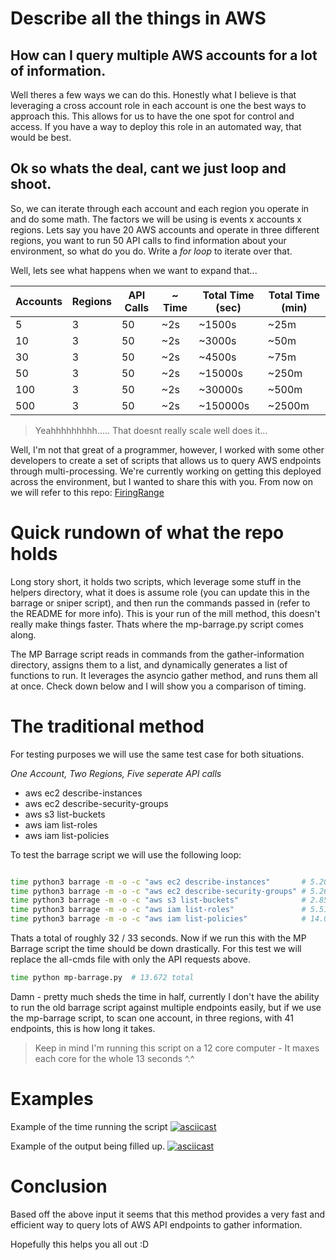 # Describe all the things in AWS


## How can I query multiple AWS accounts for a lot of information.

Well theres a few ways we can do this. Honestly what I believe is that leveraging a cross account role in each account is one the best ways to approach this. This allows for us to have the one spot for control and access. If you have a way to deploy this role in an automated way, that would be best.

## Ok so whats the deal, cant we just loop and shoot.

So, we can iterate through each account and each region you operate in and do some math. The factors we will be using is events x accounts x regions. Lets say you have 20 AWS accounts and operate in three different regions, you want to run 50 API calls to find information about your environment, so what do you do. Write a *for loop* to iterate over that.

Well, lets see what happens when we want to expand that...

| Accounts  |  Regions |  API Calls | ~ Time | Total Time (sec) | Total Time (min)
|---|---|---|----|----|----|
| 5   | 3 |  50 |  ~2s | ~1500s  | ~25m|
| 10  | 3 |  50 |  ~2s | ~3000s | ~50m|
| 30  | 3 |  50 |  ~2s | ~4500s   |~75m|
| 50  | 3 |  50 |  ~2s | ~15000s  |~250m|
| 100 | 3 |  50 |  ~2s | ~30000s  |~500m|
| 500 | 3 |  50 |  ~2s | ~150000s   |~2500m|

> Yeahhhhhhhhh..... That doesnt really scale well does it...

Well, I'm not that great of a programmer, however, I worked with some other developers to create a set of scripts that allows us to query AWS endpoints through multi-processing. We're currently working on getting this deployed across the environment, but I wanted to share this with you. From now on we will refer to this repo: [FiringRange](https://github.com/getsec/FiringRange)


# Quick rundown of what the repo holds

Long story short, it holds two scripts, which leverage some stuff in the helpers directory, what it does is assume role (you can update this in the barrage or sniper script), and then run the commands passed in (refer to the README for more info). This is your run of the mill method, this doesn't really make things faster. Thats where the mp-barrage.py script comes along.

The MP Barrage script reads in commands from the gather-information directory, assigns them to a list, and dynamically generates a list of functions to run. It leverages the asyncio gather method, and runs them all at once. Check down below and I will show you a comparison of timing.

# The traditional method
For testing purposes we will use the same test case for both situations.

*One Account, Two Regions, Five seperate API calls*

- aws ec2 describe-instances
- aws ec2 describe-security-groups
- aws s3 list-buckets
- aws iam list-roles
- aws iam list-policies

To test the barrage script we will use the following loop:
```sh

time python3 barrage -m -o -c "aws ec2 describe-instances"       # 5.208 total
time python3 barrage -m -o -c "aws ec2 describe-security-groups" # 5.268 total
time python3 barrage -m -o -c "aws s3 list-buckets"              # 2.859 total
time python3 barrage -m -o -c "aws iam list-roles"               # 5.516 total
time python3 barrage -m -o -c "aws iam list-policies"            # 14.037 total

```

Thats a total of roughly 32 / 33 seconds. Now if we run this with the MP Barrage script the time should be down drastically. For this test we will replace the all-cmds file with only the API requests above.

```sh 
time python mp-barrage.py  # 13.672 total
```

Damn - pretty much sheds the time in half, currently I don't have the ability to run the old barrage script against multiple endpoints easily, but if we use the mp-barrage script, to scan one account, in three regions, with 41 endpoints, this is how long it takes.

> Keep in mind I'm running this script on a 12 core computer - It maxes each core for the whole 13 seconds ^.^

# Examples
Example of the time running the script
[![asciicast](https://asciinema.org/a/2cShOQoo5sEQW80AdC7t62YSb.svg)](https://asciinema.org/a/2cShOQoo5sEQW80AdC7t62YSb)


Example of the output being filled up.
[![asciicast](https://asciinema.org/a/oTQno3cqlNfNM5eV9qAGZGevg.svg)](https://asciinema.org/a/oTQno3cqlNfNM5eV9qAGZGevg)

# Conclusion

Based off the above input it seems that this method provides a very fast and efficient way to query lots of AWS API endpoints to gather information.

Hopefully this helps you all out :D
